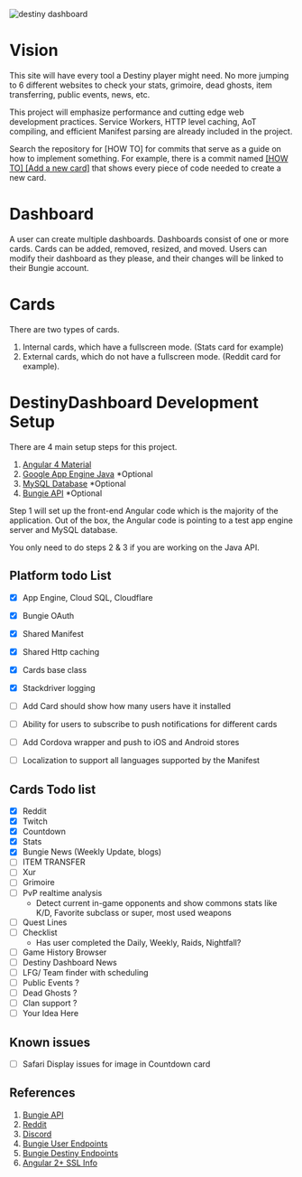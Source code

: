 ![destiny dashboard](https://destinydashboard.net/favicon.ico "Destiny Dashboard")

# Vision
This site will have every tool a Destiny player might need. No more jumping to 6 different websites to check your stats, grimoire, dead ghosts, item transferring, public events, news, etc.

This project will emphasize performance and cutting edge web development practices. Service Workers, HTTP level caching, AoT compiling, and efficient Manifest parsing are already included in the project.

Search the repository for [HOW TO] for commits that serve as a guide on how to implement something. For example, there is a commit named [[HOW TO] [Add a new card]](https://github.com/lax20attack/destiny-dashboard/commit/a7c0e9b8cde5e71355cba404137afb39f68f5ac8)  that shows every piece of code needed to create a new card.

# Dashboard
A user can create multiple dashboards. Dashboards consist of one or more cards. Cards can be added, removed, resized, and moved. Users can modify their dashboard as they please, and their changes will be linked to their Bungie account.

# Cards
There are two types of cards.
1. Internal cards, which have a fullscreen mode. (Stats card for example) 
2. External cards, which do not have a fullscreen mode. (Reddit card for example). 


# DestinyDashboard Development Setup
There are 4 main setup steps for this project.

1. [Angular 4 Material](https://github.com/lax20attack/destiny-dashboard/wiki/Angular-4-Setup)
2. [Google App Engine Java](https://github.com/lax20attack/destiny-dashboard/wiki/Google-App-Engine-Java-Setup) *Optional
3. [MySQL Database](https://github.com/lax20attack/destiny-dashboard/wiki/MySQL-Database-Setup) *Optional
4. [Bungie API](https://github.com/lax20attack/destiny-dashboard/wiki/Bungie-API-Setup) *Optional

Step 1 will set up the front-end Angular code which is the majority of the application. Out of the box, the Angular code is pointing to a test app engine server and MySQL database. 

You only need to do steps 2 & 3 if you are working on the Java API.


## Platform todo List
- [x] App Engine, Cloud SQL, Cloudflare
- [x] Bungie OAuth
- [x] Shared Manifest
- [x] Shared Http caching
- [x] Cards base class
- [x] Stackdriver logging
- [ ] Add Card should show how many users have it installed
- [ ] Ability for users to subscribe to push notifications for different cards
- [ ] Add Cordova wrapper and push to iOS and Android stores
- [ ] Localization to support all languages supported by the Manifest


## Cards Todo list
- [x] Reddit
- [x] Twitch
- [x] Countdown
- [x] Stats
- [x] Bungie News (Weekly Update, blogs)
- [ ] ITEM TRANSFER
- [ ] Xur
- [ ] Grimoire
- [ ] PvP realtime analysis
    - Detect current in-game opponents and show commons stats like K/D, Favorite subclass or super, most used weapons
- [ ] Quest Lines 
- [ ] Checklist
    - Has user completed the Daily, Weekly, Raids, Nightfall?
- [ ] Game History Browser
- [ ] Destiny Dashboard News
- [ ] LFG/ Team finder with scheduling
- [ ] Public Events ?
- [ ] Dead Ghosts ?
- [ ] Clan support ?
- [ ] Your Idea Here

## Known issues
- [ ] Safari Display issues for image in Countdown card


## References
1. [Bungie API](https://destiny-db.appspot.com/api/)
2. [Reddit](https://www.reddit.com/r/DestinyDashboard/)
3. [Discord](https://discord.gg/A5fPSTa)
4. [Bungie User Endpoints](https://www.bungie.net/platform/User/help/)
5. [Bungie Destiny Endpoints](https://www.bungie.net/platform/destiny/help/)
6. [Angular 2+ SSL Info](http://brianflove.com/2016/10/22/angular-cli-using-https/)
